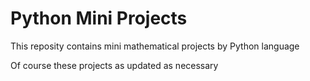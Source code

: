 <h1>Python Mini Projects</h1>
<p>This reposity contains mini mathematical projects by Python language</p>
<p>Of course these projects as updated as necessary </p>
